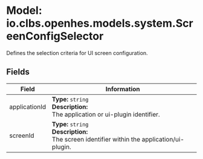 # Model: io.clbs.openhes.models.system.ScreenConfigSelector

Defines the selection criteria for UI screen configuration.

## Fields

| Field | Information |
| --- | --- |
| applicationId | <b>Type:</b> `string`<br><b>Description:</b><br>The application or ui-plugin identifier. |
| screenId | <b>Type:</b> `string`<br><b>Description:</b><br>The screen identifier within the application/ui-plugin. |

